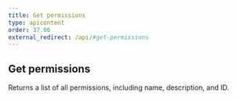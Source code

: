 ```yaml
---
title: Get permissions
type: apicontent
order: 37.06
external_redirect: /api/#get-permissions
---
```


## Get permissions

Returns a list of all permissions, including name, description, and ID.
